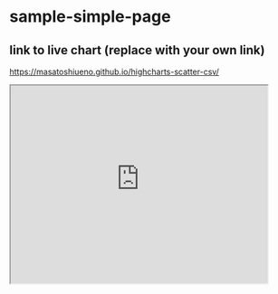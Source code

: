 # sample-simple-page
## link to live chart (replace with your own link)
https://masatoshiueno.github.io/highcharts-scatter-csv/

 <iframe src="https://masatoshiueno.github.io/highcharts-scatter-csv" width="90%" height="350"></iframe>



